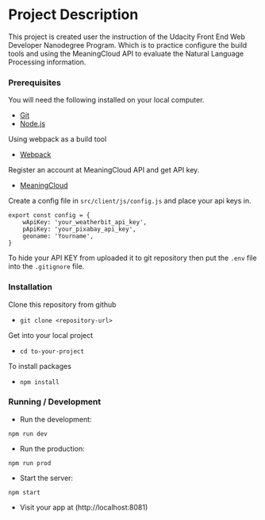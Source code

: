 # Project Description

This project is created user the instruction of the Udacity Front End Web Developer Nanodegree Program. Which is to practice configure the build tools and using the MeaningCloud API to evaluate the Natural Language Processing information.

### Prerequisites

You will need the following installed on your local computer.

- [Git](https://git-scm.com/)
- [Node.js](https://nodejs.org/en/)

Using webpack as a build tool

- [Webpack](https://webpack.js.org/)

Register an account at MeaningCloud API and get API key.

- [MeaningCloud](https://www.meaningcloud.com/)

Create a config file in `src/client/js/config.js` and place your api keys in.

```
export const config = {
    wApiKey: 'your_weatherbit_api_key',
    pApiKey: 'your_pixabay_api_key',
    geoname: 'Yourname',
}

```

To hide your API KEY from uploaded it to git repository then put the `.env` file into the `.gitignore` file.

### Installation

Clone this repository from github

- `git clone <repository-url>`

Get into your local project

- `cd to-your-project`

To install packages

- `npm install`

### Running / Development

- Run the development:

`npm run dev`

- Run the production:

`npm run prod`

- Start the server:

`npm start`

- Visit your app at (http://localhost:8081)
